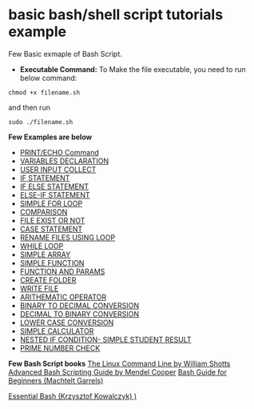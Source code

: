 # basic bash/shell script tutorials example

Few Basic exmaple of Bash Script.

- **Executable Command:** To Make the file executable, you need to run below command:

```chmod +x filename.sh ```

and then run 

```sudo ./filename.sh```


**Few Examples are below**
- [PRINT/ECHO Command](https://github.com/ruhulmus/basic-bash-shell-script-tutorial-example/blob/main/print.sh)
- [VARIABLES DECLARATION](https://github.com/ruhulmus/basic-bash-shell-script-tutorial-example/blob/main/variables.sh)
- [USER INPUT COLLECT](https://github.com/ruhulmus/basic-bash-shell-script-tutorial-example/blob/main/user_input.sh)
- [IF STATEMENT](https://github.com/ruhulmus/basic-bash-shell-script-tutorial-example/blob/main/if_statement.sh)
- [IF ELSE STATEMENT](https://github.com/ruhulmus/basic-bash-shell-script-tutorial-example/blob/main/if_else_statement.sh)
- [ELSE-IF STATEMENT](https://github.com/ruhulmus/basic-bash-shell-script-tutorial-example/blob/main/else_if_statement.sh)
- [SIMPLE FOR LOOP](https://github.com/ruhulmus/basic-bash-shell-script-tutorial-example/blob/main/loop.sh)
- [COMPARISON](https://github.com/ruhulmus/basic-bash-shell-script-tutorial-example/blob/main/comparison.sh)
- [FILE EXIST OR NOT](https://github.com/ruhulmus/basic-bash-shell-script-tutorial-example/blob/main/file_condition.sh)
- [CASE STATEMENT](https://github.com/ruhulmus/basic-bash-shell-script-tutorial-example/blob/main/case_statement.sh)
- [RENAME FILES USING LOOP](https://github.com/ruhulmus/basic-bash-shell-script-tutorial-example/blob/main/rename_file.sh)
- [WHILE LOOP](https://github.com/ruhulmus/basic-bash-shell-script-tutorial-example/blob/main/while_loop.sh)
- [SIMPLE ARRAY](https://github.com/ruhulmus/basic-bash-shell-script-tutorial-example/blob/main/array.sh)
- [SIMPLE FUNCTION](https://github.com/ruhulmus/basic-bash-shell-script-tutorial-example/blob/main/function.sh)
- [FUNCTION AND PARAMS](https://github.com/ruhulmus/basic-bash-shell-script-tutorial-example/blob/main/function_params.sh)
- [CREATE FOLDER](https://github.com/ruhulmus/basic-bash-shell-script-tutorial-example/blob/main/create_folder.sh)
- [WRITE FILE](https://github.com/ruhulmus/basic-bash-shell-script-tutorial-example/blob/main/write_file.sh)
- [ARITHEMATIC OPERATOR](https://github.com/ruhulmus/basic-bash-shell-script-tutorial-example/blob/main/arithemetic_opeerator.sh)
- [BINARY TO DECIMAL CONVERSION](https://github.com/ruhulmus/basic-bash-shell-script-tutorial-example/blob/main/binary_to_decimal_convert.sh)
- [DECIMAL TO BINARY CONVERSION](https://github.com/ruhulmus/basic-bash-shell-script-tutorial-example/blob/main/decimal_to_binaryconvert.sh)
- [LOWER CASE CONVERSION](https://github.com/ruhulmus/basic-bash-shell-script-tutorial-example/blob/main/calculator.sh)
- [SIMPLE CALCULATOR](https://github.com/ruhulmus/basic-bash-shell-script-tutorial-example/blob/main/lower_case_convert.sh)
- [NESTED IF CONDITION- SIMPLE STUDENT RESULT](https://github.com/ruhulmus/basic-bash-shell-script-tutorial-example/blob/main/nested_if.sh)
- [PRIME NUMBER CHECK](https://github.com/ruhulmus/basic-bash-shell-script-tutorial-example/blob/main/prime_number.sh)

**Few Bash Script books**
[The Linux Command Line by William Shotts](http://linuxcommand.org/tlcl.php)
[Advanced Bash Scripting Guide by Mendel Cooper](https://tldp.org/LDP/abs/html)
[Bash Guide for Beginners (Machtelt Garrels)](https://freecomputerbooks.com/Bash-Guide-for-Beginners.html)

[Essential Bash (Krzysztof Kowalczyk)
)](https://freecomputerbooks.com/Essential-Bash.html)